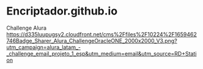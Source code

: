 # Encriptador.github.io
Challenge Alura
https://d335luupugsy2.cloudfront.net/cms%2Ffiles%2F10224%2F1659462746Badge_Sharer_Alura_ChallengeOracleONE_2000x2000_V3.png?utm_campaign=alura_latam_-_challenge_email_projeto_1_esp&utm_medium=email&utm_source=RD+Station
